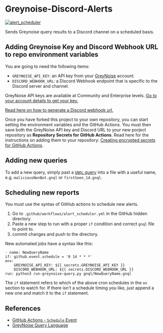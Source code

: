 # Greynoise-Discord-Alerts

[![alert_scheduler](https://github.com/ThreatDudes/Greynoise-Discord-Alerts/actions/workflows/alert_scheduler.yml/badge.svg?event=schedule)](https://github.com/ThreatDudes/Greynoise-Discord-Alerts/actions/workflows/alert_scheduler.yml)

Sends Greynoise query results to a Discord channel on a scheduled basis.

## Adding Greynoise Key and Discord Webhook URL to repo environment variables
You are going to need the following items:
- `GREYNOISE_API_KEY`: an API key from your [GreyNoise](https://www.greynoise.io/viz/) account.
- `DISCORD_WEBHOOK_URL`: a Discord Webhook endpoint that is specific to the Discord server and channel.

GreyNoise API keys are available at Community and Enterprise levels. [Go to your account details to get your key.](https://www.greynoise.io/viz/account/)

[Read here on how to generate a Discord webhook url.](https://support.discord.com/hc/en-us/articles/228383668-Intro-to-Webhooks)

Once you have forked this project to your own repository, you can start setting the environment variables and the GitHub Actions. You must then save both the GreyNoise API key and Discord URL to your new porject repository as **Repository Secrets for GitHub Actions**. Read here for the instructions on adding them to your repository: [Creating encrypted secrets for GitHub Actions](https://docs.github.com/en/actions/security-guides/encrypted-secrets#creating-encrypted-secrets-for-a-repository).

## Adding new queries
To add a new query, simply past a [`GNQL` query](https://github.com/GreyNoise-Intelligence/GNQL) into a file with a useful name, e.g. `maliciousNonBot.gnql` or `firstSeen_1d.gnql`.

## Scheduling new reports
You must use the syntax of GitHub actions to schedule new alerts.

1. Go to `.github/workflows/alert_scheduler.yml` in the GitHub hidden directory.
2. Paste a new step to run with a proper `if` condition and correct `gnql` file to point to.
3. commit changes and push to the directory.

New automated jobs have a syntax like this:
```
- name: NewQueryName
if: github.event.schedule = '0 14 * * *'
env:
    GREYNOISE_API_KEY: ${{ secrets.GREYNOISE_API_KEY }}
    DISCORD_WEBHOOK_URL: ${{ secrets.DISCORD_WEBHOOK_URL }}
run: python3 run-greynoise-query.py gnql/NewQueryName.gnql
```
The `if` statement refers to which of the above cron schedules in the `on` section to watch for. If there isn't a schedule timing you like, just append a new one and match it to the `if` statement.

## References
- [GitHub Actions - `Schedule` Event](https://docs.github.com/en/actions/using-workflows/events-that-trigger-workflows#schedule)
- [GreyNoise Query Language](https://github.com/GreyNoise-Intelligence/GNQL)